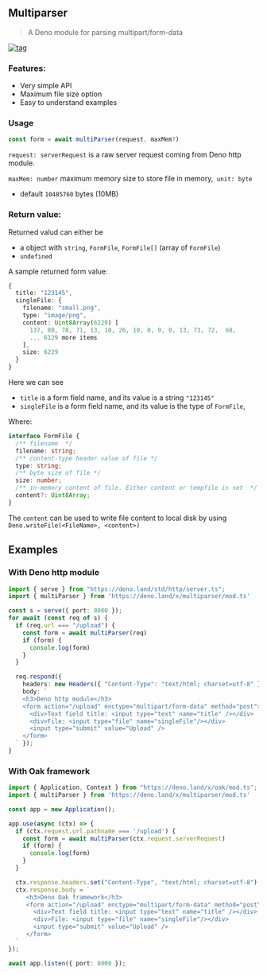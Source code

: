 ## Multiparser

> A Deno module for parsing multipart/form-data

[![tag](https://img.shields.io/badge/Deno%20-std%400.59.0-green?&logo=Deno)](https://deno.land/std@0.59.0)

### Features:

- Very simple API
- Maximum file size option
- Easy to understand examples

### Usage
```ts
const form = await multiParser(request, maxMem?)
```
```request: serverRequest``` is a raw server request coming from Deno http module.

```maxMem: number``` maximum memory size to store file in memory,``` unit: byte```
* default ```10485760``` bytes (10MB)

### Return value: 

Returned valud can either be 
- a object with `string`, `FormFile`, `FormFile[]` (array of `FormFile`) 
- `undefined`

A sample returned form value:
```ts
{
  title: "123145",
  singleFile: {
    filename: "small.png",
    type: "image/png",
    content: Uint8Array(6229) [
      137, 80, 78, 71, 13, 10, 26, 10, 0, 0, 0, 13, 73, 72,  68,
      ... 6129 more items
    ],
    size: 6229
  }
}
```

Here we can see 
 - `title` is a form field name, and its value is a string `"123145"`
 - `singleFile` is a form field name, and its value is the type of `FormFile`,

Where:

```ts
interface FormFile {
  /** filename  */
  filename: string;
  /** content-type header value of file */
  type: string;
  /** byte size of file */
  size: number;
  /** in-memory content of file. Either content or tempfile is set  */
  content?: Uint8Array;
}
```

The `content` can be used to write file content to local disk by using `Deno.writeFile(<FileName>, <content>)`

## Examples

### With Deno http module

```ts
import { serve } from "https://deno.land/std/http/server.ts";
import { multiParser } from 'https://deno.land/x/multiparser/mod.ts'

const s = serve({ port: 8000 });
for await (const req of s) {
  if (req.url === "/upload") {
    const form = await multiParser(req)
    if (form) {
      console.log(form)
    }
  }

  req.respond({
    headers: new Headers({ "Content-Type": "text/html; charset=utf-8" }),
    body: `
    <h3>Deno http module</h3>
    <form action="/upload" enctype="multipart/form-data" method="post">
      <div>Text field title: <input type="text" name="title" /></div>
      <div>File: <input type="file" name="singleFile"/></div>
      <input type="submit" value="Upload" />
    </form>
  ` });
}
```

### With Oak framework
```ts
import { Application, Context } from "https://deno.land/x/oak/mod.ts";
import { multiParser } from 'https://deno.land/x/multiparser/mod.ts'

const app = new Application();

app.use(async (ctx) => {
  if (ctx.request.url.pathname === '/upload') {
    const form = await multiParser(ctx.request.serverRequest)
    if (form) {
      console.log(form)
    }
  }

  ctx.response.headers.set("Content-Type", "text/html; charset=utf-8")
  ctx.response.body = `
     <h3>Deno Oak framework</h3>
     <form action="/upload" enctype="multipart/form-data" method="post">
       <div>Text field title: <input type="text" name="title" /></div>
       <div>File: <input type="file" name="singleFile"/></div>
       <input type="submit" value="Upload" />
     </form>
  `
});

await app.listen({ port: 8000 });
```
